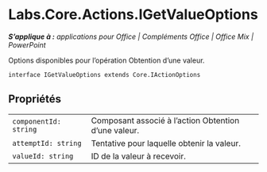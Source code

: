 
# <a name="labs.core.actions.igetvalueoptions"></a>Labs.Core.Actions.IGetValueOptions

 _**S’applique à :** applications pour Office | Compléments Office | Office Mix | PowerPoint_

Options disponibles pour l’opération Obtention d’une valeur.

```
interface IGetValueOptions extends Core.IActionOptions
```


## <a name="properties"></a>Propriétés


|||
|:-----|:-----|
| `componentId: string`|Composant associé à l’action Obtention d’une valeur.|
| `attemptId: string`|Tentative pour laquelle obtenir la valeur.|
| `valueId: string`|ID de la valeur à recevoir.|
